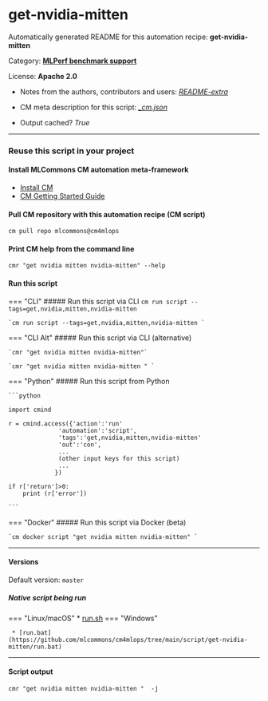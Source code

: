 # get-nvidia-mitten
Automatically generated README for this automation recipe: **get-nvidia-mitten**

Category: **[MLPerf benchmark support](..)**

License: **Apache 2.0**

* Notes from the authors, contributors and users: [*README-extra*](https://github.com/mlcommons/cm4mlops/tree/main/script/get-nvidia-mitten/README-extra.md)

* CM meta description for this script: *[_cm.json](https://github.com/mlcommons/cm4mlops/tree/main/script/get-nvidia-mitten/_cm.json)*
* Output cached? *True*

---
### Reuse this script in your project

#### Install MLCommons CM automation meta-framework

* [Install CM](https://docs.mlcommons.org/ck/install)
* [CM Getting Started Guide](https://docs.mlcommons.org/ck/getting-started/)

#### Pull CM repository with this automation recipe (CM script)

```cm pull repo mlcommons@cm4mlops```

#### Print CM help from the command line

````cmr "get nvidia mitten nvidia-mitten" --help````

#### Run this script

=== "CLI"
    ##### Run this script via CLI
    `cm run script --tags=get,nvidia,mitten,nvidia-mitten`

    `cm run script --tags=get,nvidia,mitten,nvidia-mitten `

=== "CLI Alt"
    ##### Run this script via CLI (alternative)

    `cmr "get nvidia mitten nvidia-mitten"`

    `cmr "get nvidia mitten nvidia-mitten " `


=== "Python"
    ##### Run this script from Python


    ```python

    import cmind

    r = cmind.access({'action':'run'
                  'automation':'script',
                  'tags':'get,nvidia,mitten,nvidia-mitten'
                  'out':'con',
                  ...
                  (other input keys for this script)
                  ...
                 })

    if r['return']>0:
        print (r['error'])

    ```


=== "Docker"
    ##### Run this script via Docker (beta)

    `cm docker script "get nvidia mitten nvidia-mitten" `

___

#### Versions
Default version: `master`


##### Native script being run
=== "Linux/macOS"
     * [run.sh](https://github.com/mlcommons/cm4mlops/tree/main/script/get-nvidia-mitten/run.sh)
=== "Windows"

     * [run.bat](https://github.com/mlcommons/cm4mlops/tree/main/script/get-nvidia-mitten/run.bat)
___
#### Script output
`cmr "get nvidia mitten nvidia-mitten "  -j`